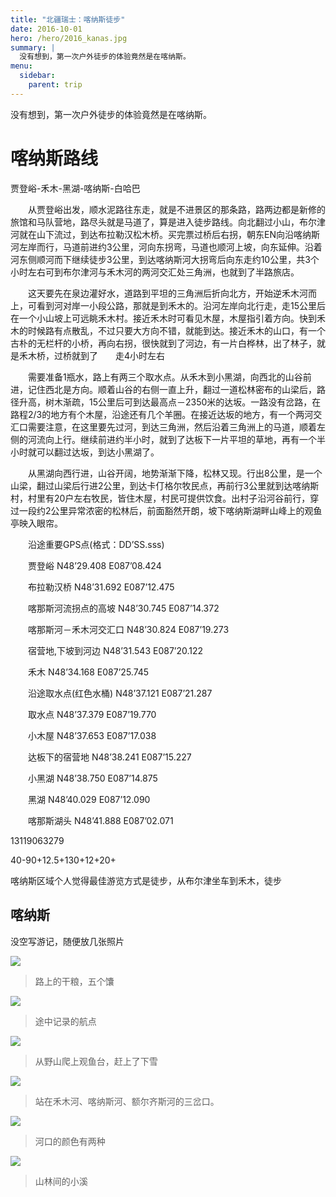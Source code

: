 ```yaml
---
title: "北疆瑞士：喀纳斯徒步"
date: 2016-10-01
hero: /hero/2016_kanas.jpg
summary: |
  没有想到，第一次户外徒步的体验竟然是在喀纳斯。
menu:
  sidebar:
    parent: trip
---
```


没有想到，第一次户外徒步的体验竟然是在喀纳斯。

<!--more-->





# 喀纳斯路线

贾登峪-禾木-黑湖-喀纳斯-白哈巴

　　从贾登峪出发，顺水泥路往东走，就是不进景区的那条路，路两边都是新修的旅馆和马队营地，路尽头就是马道了，算是进入徒步路线。向北翻过小山，布尔津河就在山下流过，到达布拉勒汉松木桥。买完票过桥后右拐，朝东EN向沿喀纳斯河左岸而行，马道前进约3公里，河向东拐弯，马道也顺河上坡，向东延伸。沿着河东侧顺河而下继续徒步3公里，到达喀纳斯河大拐弯后向东走约10公里，共3个小时左右可到布尔津河与禾木河的两河交汇处三角洲，也就到了半路旅店。

　　这天要先在泉边灌好水，道路到平坦的三角洲后折向北方，开始逆禾木河而上，可看到河对岸一小段公路，那就是到禾木的。沿河左岸向北行走，走15公里后在一个小山坡上可远眺禾木村。接近禾木时可看见木屋，木屋指引着方向。快到禾木的时候路有点散乱，不过只要大方向不错，就能到达。接近禾木的山口，有一个古朴的无栏杆的小桥，再向右拐，很快就到了河边，有一片白桦林，出了林子，就是禾木桥，过桥就到了　　走4小时左右

　　需要准备1瓶水，路上有两三个取水点。从禾木到小黑湖，向西北的山谷前进，记住西北是方向。顺着山谷的右侧一直上升，翻过一道松林密布的山梁后，路径升高，树木渐疏，15公里后可到达最高点－2350米的达坂。一路没有岔路，在路程2/3的地方有个木屋，沿途还有几个羊圈。在接近达坂的地方，有一个两河交汇口需要注意，在这里要先过河，到达三角洲，然后沿着三角洲上的马道，顺着左侧的河流向上行。继续前进约半小时，就到了达板下一片平坦的草地，再有一个半小时就可以翻过达坂，到达小黑湖了。

　　从黑湖向西行进，山谷开阔，地势渐渐下降，松林又现。行出8公里，是一个山梁，翻过山梁后行进2公里，到达卡仃格尔牧民点，再前行3公里就到达喀纳斯村，村里有20户左右牧民，皆住木屋，村民可提供饮食。出村子沿河谷前行，穿过一段约2公里异常浓密的松林后，前面豁然开朗，坡下喀纳斯湖畔山峰上的观鱼亭映入眼帘。

　　沿途重要GPS点(格式：DD’SS.sss)

　　贾登峪 N48’29.408 E087’08.424

　　布拉勒汉桥 N48’31.692 E087’12.475

　　喀那斯河流拐点的高坡 N48’30.745 E087’14.372

　　喀那斯河－禾木河交汇口 N48’30.824 E087’19.273

　　宿营地,下坡到河边 N48’31.543 E087’20.122

　　禾木 N48’34.168 E087’25.745

　　沿途取水点(红色水桶) N48’37.121 E087’21.287

　　取水点 N48’37.379 E087’19.770

　　小木屋 N48’37.653 E087’17.038

　　达板下的宿营地 N48’38.241 E087’15.227

　　小黑湖 N48’38.750 E087’14.875

　　黑湖 N48’40.029 E087’12.090

　　喀那斯湖头 N48’41.888 E087’02.071

13119063279

40-90+12.5+130+12+20+

喀纳斯区域个人觉得最佳游览方式是徒步，从布尔津坐车到禾木，徒步





## 喀纳斯

没空写游记，随便放几张照片

![](1.jpeg)
>路上的干粮，五个馕

![](2.jpeg)
>途中记录的航点



![](4.jpeg)
>从野山爬上观鱼台，赶上了下雪

![](5.jpeg)
>站在禾木河、喀纳斯河、额尔齐斯河的三岔口。

![](6.jpeg)
>河口的颜色有两种

![](7.jpeg)

>山林间的小溪